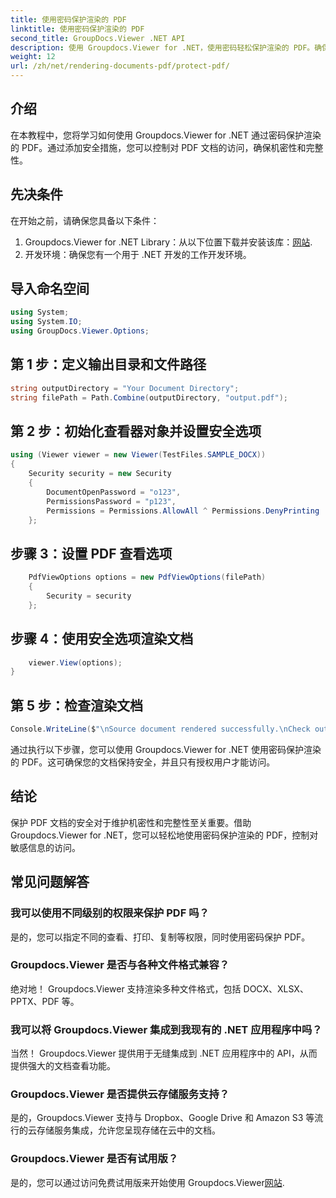```yaml
---
title: 使用密码保护渲染的 PDF
linktitle: 使用密码保护渲染的 PDF
second_title: GroupDocs.Viewer .NET API
description: 使用 Groupdocs.Viewer for .NET，使用密码轻松保护渲染的 PDF。确保您的文档安全且保密。
weight: 12
url: /zh/net/rendering-documents-pdf/protect-pdf/
---
```

## 介绍
在本教程中，您将学习如何使用 Groupdocs.Viewer for .NET 通过密码保护渲染的 PDF。通过添加安全措施，您可以控制对 PDF 文档的访问，确保机密性和完整性。
## 先决条件
在开始之前，请确保您具备以下条件：
1.  Groupdocs.Viewer for .NET Library：从以下位置下载并安装该库：[网站](https://releases.groupdocs.com/viewer/net/).
2. 开发环境：确保您有一个用于 .NET 开发的工作开发环境。

## 导入命名空间
```csharp
using System;
using System.IO;
using GroupDocs.Viewer.Options;
```
## 第 1 步：定义输出目录和文件路径
```csharp
string outputDirectory = "Your Document Directory";
string filePath = Path.Combine(outputDirectory, "output.pdf");
```
## 第 2 步：初始化查看器对象并设置安全选项
```csharp
using (Viewer viewer = new Viewer(TestFiles.SAMPLE_DOCX))
{
    Security security = new Security
    {
        DocumentOpenPassword = "o123",
        PermissionsPassword = "p123",
        Permissions = Permissions.AllowAll ^ Permissions.DenyPrinting
    };
```
## 步骤 3：设置 PDF 查看选项
```csharp
    PdfViewOptions options = new PdfViewOptions(filePath)
    {
        Security = security
    };
```
## 步骤 4：使用安全选项渲染文档
```csharp
    viewer.View(options);
}
```
## 第 5 步：检查渲染文档
```csharp
Console.WriteLine($"\nSource document rendered successfully.\nCheck output in {outputDirectory}.");
```
通过执行以下步骤，您可以使用 Groupdocs.Viewer for .NET 使用密码保护渲染的 PDF。这可确保您的文档保持安全，并且只有授权用户才能访问。

## 结论
保护 PDF 文档的安全对于维护机密性和完整性至关重要。借助 Groupdocs.Viewer for .NET，您可以轻松地使用密码保护渲染的 PDF，控制对敏感信息的访问。

## 常见问题解答
### 我可以使用不同级别的权限来保护 PDF 吗？
是的，您可以指定不同的查看、打印、复制等权限，同时使用密码保护 PDF。
### Groupdocs.Viewer 是否与各种文件格式兼容？
绝对地！ Groupdocs.Viewer 支持渲染多种文件格式，包括 DOCX、XLSX、PPTX、PDF 等。
### 我可以将 Groupdocs.Viewer 集成到我现有的 .NET 应用程序中吗？
当然！ Groupdocs.Viewer 提供用于无缝集成到 .NET 应用程序中的 API，从而提供强大的文档查看功能。
### Groupdocs.Viewer 是否提供云存储服务支持？
是的，Groupdocs.Viewer 支持与 Dropbox、Google Drive 和 Amazon S3 等流行的云存储服务集成，允许您呈现存储在云中的文档。
### Groupdocs.Viewer 是否有试用版？
是的，您可以通过访问免费试用版来开始使用 Groupdocs.Viewer[网站](https://releases.groupdocs.com/).